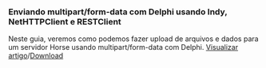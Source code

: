 ### Enviando multipart/form-data com Delphi usando Indy, NetHTTPClient e RESTClient

Neste guia, veremos como podemos fazer upload de arquivos e dados para um servidor Horse usando multipart/form-data com Delphi. [Visualizar artigo]()/[Download](https://github.com/antoniojmsjr/artigos/tree/main/MultipartFormData)
